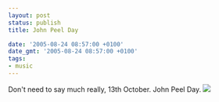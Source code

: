 ```yaml
---
layout: post
status: publish
title: John Peel Day

date: '2005-08-24 08:57:00 +0100'
date_gmt: '2005-08-24 08:57:00 +0100'
tags:
- music
---
```

Don't need to say much really, 13th October. John Peel Day.
<a href="http://www.bbc.co.uk/radio1/alt/johnpeel/johnpeelday/" target="_blank" class="img"><img src="/images/peeldaylogo.jpg" border=0 style="border:0"/></a>
